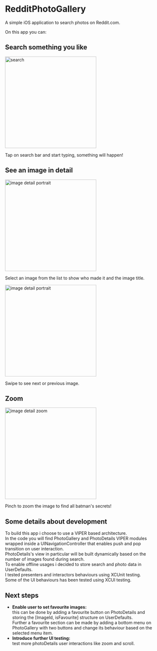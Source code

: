 # RedditPhotoGallery
A simple iOS application to search photos on Reddit.com.

On this app you can:

## Search something you like
<img src="https://user-images.githubusercontent.com/12614001/145386411-81d02250-2858-4342-97de-8107335e5bef.png" alt="search" width="300"/>

Tap on search bar and start typing, something will happen!

## See an image in detail
<img src="https://user-images.githubusercontent.com/12614001/145486535-7879ddec-5a62-4a2a-8527-73ce2d95da74.png" alt="image detail portrait" width="300"/>

Select an image from the list to show who made it and the image title.

<img src="https://user-images.githubusercontent.com/12614001/145486798-7c153121-c224-42fe-8513-dc1f20f9584a.png" alt="image detail portrait" width="300"/>

Swipe to see next or previous image.

## Zoom
<img src="https://user-images.githubusercontent.com/12614001/145486840-7c287fff-fde3-48d2-980a-e8c14175c28a.png" alt="image detail zoom" width="300"/>


Pinch to zoom the image to find all batman's secrets!

## Some details about development

To build this app i choose to use a VIPER based architecture.<br/>
In the code you will find PhotoGallery and PhotoDetails VIPER modules wrapped inside a UINavigationController that enables push and pop transition on user interaction.<br/>
PhotoDetails's view in particular will be built dynamically based on the number of images found during search.<br/>
To enable offline usages i decided to store search and photo data in UserDefaults.<br/>
I tested presenters and interactors behaviours using XCUnit testing.<br/>
Some of the UI behaviours has been tested using XCUI testing.<br/>

## Next steps

- <b>Enable user to set favourite images:</b> <br/>this can be done by adding a favourite button on PhotoDetails and storing the [ImageId, isFavourite] structure on UserDefaults. <br/>Further a favourite section can be made by adding a bottom menu on PhotoGallery with two buttons and change its behaviour based on the selected menu item.
- <b>Introduce further UI testing:</b> <br/>test more photoDetails user interactions like zoom and scroll.
